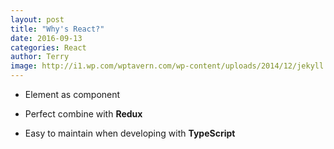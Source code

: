 ```yaml
---
layout: post
title: "Why's React?"
date: 2016-09-13
categories: React
author: Terry
image: http://i1.wp.com/wptavern.com/wp-content/uploads/2014/12/jekyll.png
---
```


-   Element as component

-   Perfect combine with **Redux**

-   Easy to maintain when developing with **TypeScript**
